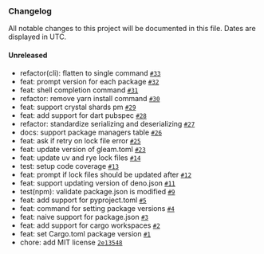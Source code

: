 ### Changelog

All notable changes to this project will be documented in this file. Dates are displayed in UTC.

#### Unreleased

- refactor(cli): flatten to single command [`#33`](https://github.com/hougesen/crosspmv/pull/33)
- feat: prompt version for each package [`#32`](https://github.com/hougesen/crosspmv/pull/32)
- feat: shell completion command [`#31`](https://github.com/hougesen/crosspmv/pull/31)
- refactor: remove yarn install command [`#30`](https://github.com/hougesen/crosspmv/pull/30)
- feat: support crystal shards pm [`#29`](https://github.com/hougesen/crosspmv/pull/29)
- feat: add support for dart pubspec [`#28`](https://github.com/hougesen/crosspmv/pull/28)
- refactor: standardize serializing and deserializing [`#27`](https://github.com/hougesen/crosspmv/pull/27)
- docs: support package managers table [`#26`](https://github.com/hougesen/crosspmv/pull/26)
- feat: ask if retry on lock file error [`#25`](https://github.com/hougesen/crosspmv/pull/25)
- feat: update version of gleam.toml [`#23`](https://github.com/hougesen/crosspmv/pull/23)
- feat: update uv and rye lock files [`#14`](https://github.com/hougesen/crosspmv/pull/14)
- test: setup code coverage [`#13`](https://github.com/hougesen/crosspmv/pull/13)
- feat: prompt if lock files should be updated after [`#12`](https://github.com/hougesen/crosspmv/pull/12)
- feat: support updating version of deno.json [`#11`](https://github.com/hougesen/crosspmv/pull/11)
- test(npm): validate package.json is modified [`#9`](https://github.com/hougesen/crosspmv/pull/9)
- feat: add support for pyproject.toml [`#5`](https://github.com/hougesen/crosspmv/pull/5)
- feat: command for setting package versions [`#4`](https://github.com/hougesen/crosspmv/pull/4)
- feat: naive support for package.json [`#3`](https://github.com/hougesen/crosspmv/pull/3)
- feat: add support for cargo workspaces [`#2`](https://github.com/hougesen/crosspmv/pull/2)
- feat: set Cargo.toml package version [`#1`](https://github.com/hougesen/crosspmv/pull/1)
- chore: add MIT license [`2e13548`](https://github.com/hougesen/crosspmv/commit/2e135488b26dc50e6d90d362a06c3978933189d3)
